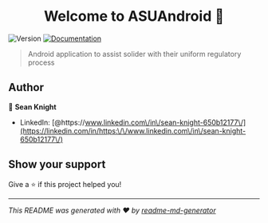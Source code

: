 <h1 align="center">Welcome to ASUAndroid 👋</h1>
<p>
  <img alt="Version" src="https://img.shields.io/badge/version-0.1-blue.svg?cacheSeconds=2592000" />
  <a href="C:\Users\Sean\Documents\books\capstoneproject\SKnight_ProjectLegacyComp491Dec1.docx" target="_blank">
    <img alt="Documentation" src="https://img.shields.io/badge/documentation-yes-brightgreen.svg" />
  </a>
</p>

> Android application to assist solider with their uniform regulatory process

## Author

👤 **Sean Knight**

* LinkedIn: [@https:\/\/www.linkedin.com\/in\/sean-knight-650b12177\/](https://linkedin.com/in/https:\/\/www.linkedin.com\/in\/sean-knight-650b12177\/)

## Show your support

Give a ⭐️ if this project helped you!

***
_This README was generated with ❤️ by [readme-md-generator](https://github.com/kefranabg/readme-md-generator)_